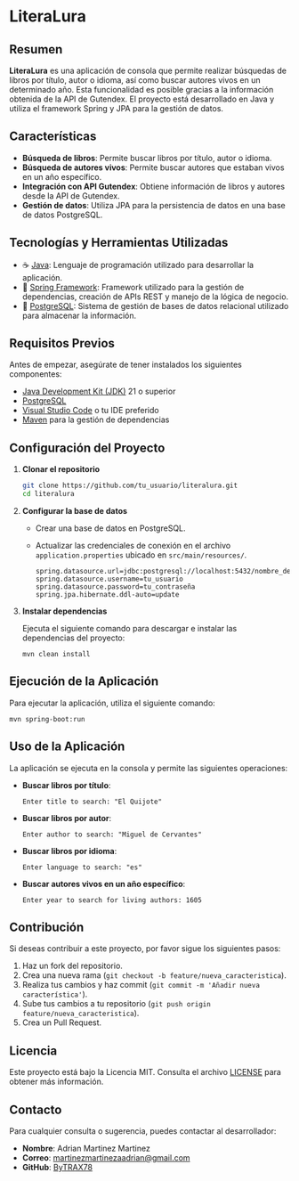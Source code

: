 # LiteraLura

## Resumen

**LiteraLura** es una aplicación de consola que permite realizar búsquedas de libros por título, autor o idioma, así como buscar autores vivos en un determinado año. Esta funcionalidad es posible gracias a la información obtenida de la API de Gutendex. El proyecto está desarrollado en Java y utiliza el framework Spring y JPA para la gestión de datos.

## Características

- **Búsqueda de libros**: Permite buscar libros por título, autor o idioma.
- **Búsqueda de autores vivos**: Permite buscar autores que estaban vivos en un año específico.
- **Integración con API Gutendex**: Obtiene información de libros y autores desde la API de Gutendex.
- **Gestión de datos**: Utiliza JPA para la persistencia de datos en una base de datos PostgreSQL.

## Tecnologías y Herramientas Utilizadas

- ☕ [Java](https://www.java.com/es/): Lenguaje de programación utilizado para desarrollar la aplicación.
- 🍃 [Spring Framework](https://spring.io/): Framework utilizado para la gestión de dependencias, creación de APIs REST y manejo de la lógica de negocio.
- 🐘 [PostgreSQL](https://www.postgresql.org/): Sistema de gestión de bases de datos relacional utilizado para almacenar la información.

## Requisitos Previos

Antes de empezar, asegúrate de tener instalados los siguientes componentes:

- [Java Development Kit (JDK)](https://www.oracle.com/java/technologies/javase/jdk21-archive-downloads.html) 21 o superior
- [PostgreSQL](https://www.postgresql.org/download/)
- [Visual Studio Code](https://code.visualstudio.com/) o tu IDE preferido
- [Maven](https://maven.apache.org/download.cgi) para la gestión de dependencias

## Configuración del Proyecto

1. **Clonar el repositorio**

   ```sh
   git clone https://github.com/tu_usuario/literalura.git
   cd literalura
   ```

2. **Configurar la base de datos**

   - Crear una base de datos en PostgreSQL.
   - Actualizar las credenciales de conexión en el archivo `application.properties` ubicado en `src/main/resources/`.

     ```properties
     spring.datasource.url=jdbc:postgresql://localhost:5432/nombre_de_tu_base_de_datos
     spring.datasource.username=tu_usuario
     spring.datasource.password=tu_contraseña
     spring.jpa.hibernate.ddl-auto=update
     ```

3. **Instalar dependencias**

   Ejecuta el siguiente comando para descargar e instalar las dependencias del proyecto:

   ```
   mvn clean install
   ```

## Ejecución de la Aplicación

Para ejecutar la aplicación, utiliza el siguiente comando:

```
mvn spring-boot:run
```

## Uso de la Aplicación

La aplicación se ejecuta en la consola y permite las siguientes operaciones:

- **Buscar libros por título**:
  ```
  Enter title to search: "El Quijote"
  ```

- **Buscar libros por autor**:
  ```
  Enter author to search: "Miguel de Cervantes"
  ```

- **Buscar libros por idioma**:
  ```
  Enter language to search: "es"  
  ```

- **Buscar autores vivos en un año específico**:
  ```
  Enter year to search for living authors: 1605
  ```

## Contribución

Si deseas contribuir a este proyecto, por favor sigue los siguientes pasos:

1. Haz un fork del repositorio.
2. Crea una nueva rama (`git checkout -b feature/nueva_caracteristica`).
3. Realiza tus cambios y haz commit (`git commit -m 'Añadir nueva característica'`).
4. Sube tus cambios a tu repositorio (`git push origin feature/nueva_caracteristica`).
5. Crea un Pull Request.

## Licencia

Este proyecto está bajo la Licencia MIT. Consulta el archivo [LICENSE](LICENSE) para obtener más información.

## Contacto

Para cualquier consulta o sugerencia, puedes contactar al desarrollador:

- **Nombre**: Adrian Martinez Martinez
- **Correo**: martinezmartinezaadrian@gmail.com
- **GitHub**: [ByTRAX78](https://github.com/ByTRAX78)

